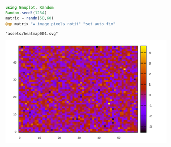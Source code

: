 


```julia
using Gnuplot, Random
Random.seed!(1234)
matrix = randn(50,60)
@gp matrix "w image pixels notit" "set auto fix"
```


```
"assets/heatmap001.svg"
```


![](assets/heatmap001.svg)

